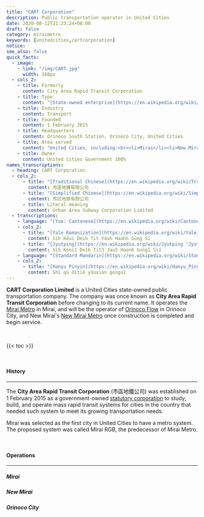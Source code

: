 ```yaml
---
title: "CART Corporation"
description: Public transportation operator in United Cities
date: 2020-08-12T21:23:24+08:00
draft: false
category: miraimetro
keywords: [unitedcities,cartcorporation]
notice:
see_also: false
quick_facts:
  - image: 
    - link: "/img/CART.jpg"
      width: 160px
  - cols_2:
    - title: Formerly
      content: City Area Rapid Transit Corporation
    - title: Type
      content: "[State-owned enterprise](https://en.wikipedia.org/wiki/State-owned_enterprise 'State-owned enterprise')"
    - title: Industry
      content: Transport
    - title: Founded
      content: 1 February 2015
    - title: Headquarters
      content: Orinoco South Station, Orinoco City, United Cities
    - title: Area served
      content: "United Cities, including:<br><li>Mirai</li><li>New Mirai</li><li>Orinoco City</li>"
    - title: Owner
      content: United Cities Government 100%
names_transcriptions:
  - heading: CART Corporation
  - cols_2:
      - title: "[Traditional Chinese](https://en.wikipedia.org/wiki/Traditional_Chinese_characters 'Traditional Chinese characters')"
        content: 市區地鐵有限公司
      - title: "[Simplified Chinese](https://en.wikipedia.org/wiki/Simplified_Chinese_characters 'Simplified Chinese characters')"
        content: 市区地铁有限公司
      - title: Literal meaning
        content: Urban Area Subway Corporation Limited
  - transcriptions:
    - language: "[Yue: Cantonese](https://en.wikipedia.org/wiki/Cantonese 'Cantonese')"
    - cols_2:
      - title: "[Yale Romanization](https://en.wikipedia.org/wiki/Yale_romanization_of_Cantonese 'Yale romanization of Cantonese')"
        content: Síh Kēui Deih Tit Yáuh Haahn Gūng Sī
      - title: "[Jyutping](https://en.wikipedia.org/wiki/Jyutping 'Jyutping')"
        content: Si5 Keoi1 Dei6 Tit3 Jau5 Haan6 Gung1 Si1
    - language: "[Standard Mandarin](https://en.wikipedia.org/wiki/Standard_Chinese 'Standard Chinese')"
    - cols_2:
      - title: "[Hanyu Pinyin](https://en.wikipedia.org/wiki/Hanyu_Pinyin 'Pinyin')"
        content: Shì qū dìtiě yǒuxiàn gōngsī
---
```


**CART Corporation Limited** is a United Cities state-owned public transportation company. The company was once known as **City Area Rapid Transit Corporation** before changing to its current name. It operates the [Mirai Metro](/wiki/mirai-metro "Mirai Metro") in Mirai, and will be the operator of [Orinoco Flow](/wiki/orinoco-flow "Orinoco Flow") in Orinoco City, and New Mirai's [New Mirai Metro](/wiki/new-mirai-metro "New Mirai Metro") once construction is completed and begin service.

<br>

{{< toc >}}

<br>

#### History

---

The **City Area Rapid Transit Corporation** (市區地鐵公司) was established on 1 February 2015 as a government-owned [statutory corporation](https://en.wikipedia.org/wiki/Statutory_corporation "Statutory corporation") to study, build, and operate mass rapid transit systems for cities in the country that needed such system to meet its growing transportation needs.

Mirai was selected as the first city in United Cities to have a metro system. The proposed system was called Mirai RGB, the predecessor of Mirai Metro.

<BR>

#### Operations

---

##### Mirai



##### New Mirai



##### Orinoco City